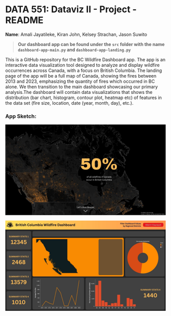 # DATA 551: Dataviz II - Project - README

**Name**: Amali Jayatileke, Kiran John, Kelsey Strachan, Jason Suwito

> **Our dashboard app can be found under the `src` folder with the name `dashboard-app-main.py` and `dashboard-app-landing.py`**

This is a GitHub repository for the BC Wildfire Dashboard app. The app is an interactive data visualization tool designed to analyze and display wildfire occurrences across Canada, with a focus on British Columbia. The landing page of the app will be a full map of Canada, showing the fires between 2013 and 2023, emphasizing the quantity of fires which occurred in BC alone. We then transition to the main dashboard showcasing our primary analysis.The dashboard will contain data visualizations that shows the distribution (bar chart, histogram, contour plot, heatmap etc) of features in the data set (fire size, location, date (year, month, day), etc.).

### App Sketch:

![sketch-1](images/sketch-1.jpg)

![sketch-2](images/sketch-2.jpg)
